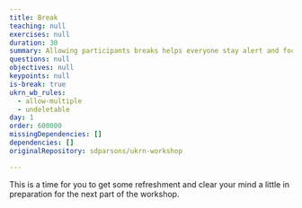 ```yaml
---
title: Break
teaching: null
exercises: null
duration: 30
summary: Allowing participants breaks helps everyone stay alert and focused.
questions: null
objectives: null
keypoints: null
is-break: true
ukrn_wb_rules:
  - allow-multiple
  - undeletable
day: 1
order: 600000
missingDependencies: []
dependencies: []
originalRepository: sdparsons/ukrn-workshop

---
```

This is a time for you to get some refreshment and clear your mind a little in preparation for the next part of the workshop.

